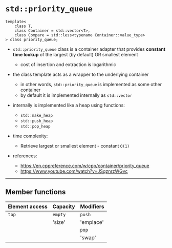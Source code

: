 # `std::priority_queue`

    template<
        class T,
        class Container = std::vector<T>,
        class Compare = std::less<typename Container::value_type>
    > class priority_queue;

- `std::priority_queue` class is a container adapter that provides **constant time lookup**
  of the largest (by default) OR smallest element
  - cost of insertion and extraction is logarithmic
- the class template acts as a wrapper to the underlying container
  - in other words, `std::priority_queue` is implemented as some other container
  - by default it is implemented internally as `std::vector`
- internally is implemented like a heap using functions:
  - `std::make_heap`
  - `std::push_heap`
  - `std::pop_heap`

- time complexity:
  - Retrieve largest or smallest element - constant `O(1)`

- references:
  - <https://en.cppreference.com/w/cpp/container/priority_queue>
  - <https://www.youtube.com/watch?v=JSqznrzWGvc>

--------------------------------------------------------------------------------

## Member functions

| Element access   | Capacity   | Modifiers   |
| :---             | :---       | :---        |
| `top`            | `empty`    | `push`      |
|                  | 'size'     | 'emplace'   |
|                  |            | `pop`       |
|                  |            | 'swap'      |
